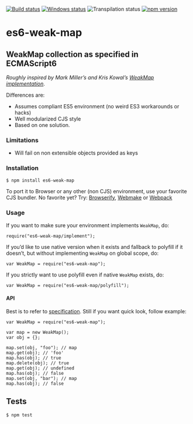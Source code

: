 [![Build status](https://semaphoreci.com/api/v1/medikoo-org/es6-weak-map/branches/master/shields_badge.svg)](https://semaphoreci.com/medikoo-org/es6-weak-map) [![Windows status](https://ci.appveyor.com/api/projects/status/1c73c57pg4s6lwmu?svg=true)](https://ci.appveyor.com/project/medikoo/es6-weak-map) ![Transpilation status](https://img.shields.io/badge/transpilation-free-brightgreen.svg) [![npm version](https://img.shields.io/npm/v/es6-weak-map.svg)](https://www.npmjs.com/package/es6-weak-map)

es6-weak-map
============

WeakMap collection as specified in ECMAScript6
----------------------------------------------

*Roughly inspired by Mark Miller’s and Kris Kowal’s [WeakMap implementation](https://github.com/drses/weak-map)*.

Differences are:

-   Assumes compliant ES5 environment (no weird ES3 workarounds or hacks)
-   Well modularized CJS style
-   Based on one solution.

### Limitations

-   Will fail on non extensible objects provided as keys

### Installation

    $ npm install es6-weak-map

To port it to Browser or any other (non CJS) environment, use your favorite CJS bundler. No favorite yet? Try: [Browserify](http://browserify.org/), [Webmake](https://github.com/medikoo/modules-webmake) or [Webpack](http://webpack.github.io/)

### Usage

If you want to make sure your environment implements `WeakMap`, do:

    require("es6-weak-map/implement");

If you’d like to use native version when it exists and fallback to polyfill if it doesn’t, but without implementing `WeakMap` on global scope, do:

    var WeakMap = require("es6-weak-map");

If you strictly want to use polyfill even if native `WeakMap` exists, do:

    var WeakMap = require("es6-weak-map/polyfill");

#### API

Best is to refer to [specification](http://people.mozilla.org/~jorendorff/es6-draft.html#sec-weakmap-objects). Still if you want quick look, follow example:

    var WeakMap = require("es6-weak-map");

    var map = new WeakMap();
    var obj = {};

    map.set(obj, "foo"); // map
    map.get(obj); // 'foo'
    map.has(obj); // true
    map.delete(obj); // true
    map.get(obj); // undefined
    map.has(obj); // false
    map.set(obj, "bar"); // map
    map.has(obj); // false

Tests
-----

    $ npm test
